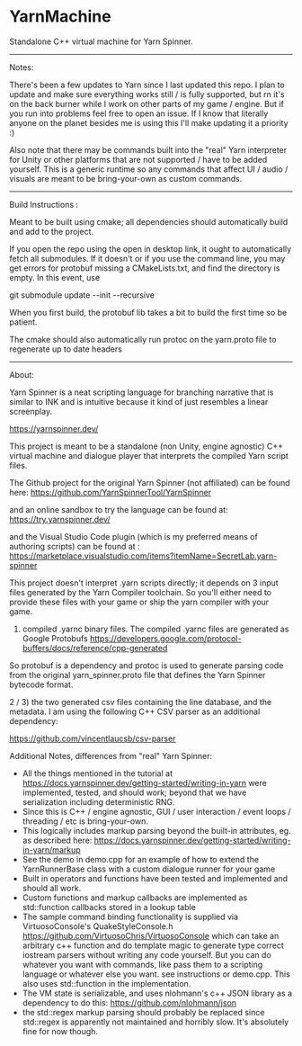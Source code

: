 # YarnMachine
Standalone C++ virtual machine for Yarn Spinner.

****
Notes:

There's been a few updates to Yarn since I last updated this repo.  I plan to update and make sure everything works still / is fully supported, but rn it's on the back burner while I work on other parts of my game / engine.  But if you run into problems feel free to open an issue.  If I know that literally anyone on the planet besides me is using this I'll make updating it a priority :)

Also note that there may be commands built into the "real" Yarn interpreter for Unity or other platforms that are not supported / have to be added yourself.  This is a generic runtime so any commands that affect UI / audio / visuals are meant to be bring-your-own as custom commands.

****

Build Instructions :
 
Meant to be built using cmake;
all dependencies should automatically build and add to the project.

If you open the repo using the open in desktop link, it ought to automatically fetch all submodules.  If it doesn't or if you use the command line, you may get errors for protobuf missing a CMakeLists.txt, and find the directory is empty.  In this event, use

git submodule update --init --recursive

When you first build, the protobuf lib takes a bit to build the first time so be patient.

The cmake should also automatically run protoc on the yarn.proto file to regenerate up to date headers
****
About:

Yarn Spinner is a neat scripting language for branching narrative that is similar to INK and is intuitive because it kind of just resembles a linear screenplay.

https://yarnspinner.dev/

This project is meant to be a standalone (non Unity, engine agnostic) C++ virtual machine and dialogue player that interprets the compiled Yarn script files.

The Github project for the original Yarn Spinner (not affiliated) can be found here:
https://github.com/YarnSpinnerTool/YarnSpinner

and an online sandbox to try the language can be found at:
https://try.yarnspinner.dev/

and the Visual Studio Code plugin (which is my preferred means of authoring scripts) can be found at :
https://marketplace.visualstudio.com/items?itemName=SecretLab.yarn-spinner

This project doesn't interpret .yarn scripts directly; it depends on 3 input files generated by the Yarn Compiler toolchain.  So you'll either need to provide these files with your game or ship the yarn compiler with your game.

1) compiled .yarnc binary files.
The compiled .yarnc files are generated as Google Protobufs
https://developers.google.com/protocol-buffers/docs/reference/cpp-generated

So protobuf is a dependency and protoc is used to generate parsing code from the original yarn_spinner.proto file that defines the Yarn Spinner bytecode format.

2 / 3) the two generated csv files containing the line database, and the metadata.
I am using the following C++ CSV parser as an additional dependency:

https://github.com/vincentlaucsb/csv-parser

Additional Notes, differences from "real" Yarn Spinner:
- All the things mentioned in the tutorial at https://docs.yarnspinner.dev/getting-started/writing-in-yarn were implemented, tested, and should work; beyond that we have serialization including deterministic RNG.
- Since this is C++ / engine agnostic, GUI / user interaction / event loops / threading / etc is bring-your-own.
- This logically includes markup parsing beyond the built-in attributes, eg. as described here:
https://docs.yarnspinner.dev/getting-started/writing-in-yarn/markup
- See the demo in demo.cpp for an example of how to extend the YarnRunnerBase class with a custom dialogue runner for your game
- Built in operators and functions have been tested and implemented and should all work.
- Custom functions and markup callbacks are implemented as std::function callbacks stored in a lookup table
- The sample command binding functionality is supplied via VirtuosoConsole's QuakeStyleConsole.h 
https://github.com/VirtuosoChris/VirtuosoConsole
which can take an arbitrary c++ function and do template magic to generate type correct iostream parsers without writing any code yourself.  But you can do whatever you want with commands, like pass them to a scripting language or whatever else you want.
see instructions or demo.cpp.  This also uses std::function in the implementation.
- The VM state is serializable, and uses nlohmann's c++ JSON library as a dependency to do this:
https://github.com/nlohmann/json
- the std::regex markup parsing should probably be replaced since std::regex is apparently not maintained and horribly slow.
It's absolutely fine for now though.





